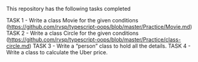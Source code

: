 This repository has the following tasks completed 

TASK 1 - Write a class Movie for the given conditions (https://github.com/rvsp/typescript-oops/blob/master/Practice/Movie.md)
TASK 2 - Write a class Circle for the given conditions (https://github.com/rvsp/typescript-oops/blob/master/Practice/class-circle.md)
TASK 3 - Write a “person” class to hold all the details.
TASK 4 - Write a class to calculate the Uber price.
